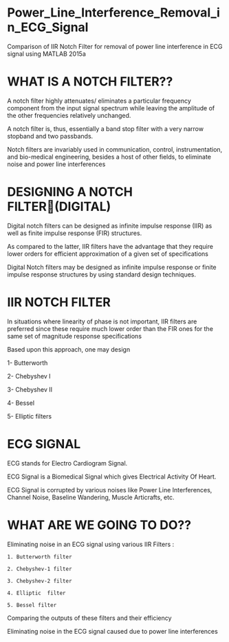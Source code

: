 # Power_Line_Interference_Removal_in_ECG_Signal
Comparison of IIR Notch Filter for removal of power line interference in ECG signal using MATLAB 2015a

# WHAT IS A NOTCH FILTER??

A notch filter highly attenuates/ eliminates a particular frequency component from the input signal spectrum while leaving the amplitude of the other frequencies relatively unchanged.

A notch filter is, thus, essentially a band stop filter with a very narrow stopband and two passbands.

Notch filters are invariably used in communication, control, instrumentation, and bio-medical engineering, besides a host of other fields, to eliminate noise and power line interferences

# DESIGNING A NOTCH FILTER(DIGITAL)

Digital notch filters can be designed as infinite impulse response (IIR) as well as finite impulse response (FIR) structures. 

As compared to the latter, IIR filters have the advantage that they require lower orders for efficient approximation of a given set of specifications

Digital Notch filters may be designed as infinite impulse response or finite impulse response structures by using standard design techniques. 

# IIR NOTCH FILTER

In situations where linearity of phase is not important, IIR filters are preferred since these require much lower order than the FIR ones for the same set of magnitude response specifications

Based upon this approach, one may design 

1- Butterworth 

2- Chebyshev I

3- Chebyshev II

4- Bessel 

5- Elliptic filters


# ECG SIGNAL

ECG stands for Electro Cardiogram Signal.

ECG Signal is a Biomedical Signal which gives Electrical Activity Of Heart.

ECG Signal is corrupted by various noises like Power Line Interferences, Channel Noise, Baseline Wandering, Muscle Articrafts, etc.


# WHAT ARE WE GOING TO DO??

Eliminating noise in an ECG signal using various IIR Filters :

    1. Butterworth filter
    
    2. Chebyshev-1 filter
    
    3. Chebyshev-2 filter
    
    4. Elliptic  filter
    
    5. Bessel filter
    
Comparing the outputs of these filters and their efficiency

Eliminating noise in the ECG signal caused due to power line interferences

